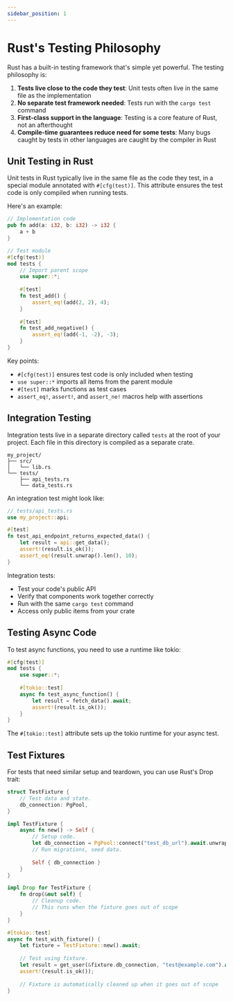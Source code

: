 ```yaml
---
sidebar_position: 1
---
```


# Rust's Testing Philosophy

Rust has a built-in testing framework that's simple yet powerful. The testing philosophy is:

1. **Tests live close to the code they test**: Unit tests often live in the same file as the implementation
2. **No separate test framework needed**: Tests run with the `cargo test` command
3. **First-class support in the language**: Testing is a core feature of Rust, not an afterthought
4. **Compile-time guarantees reduce need for some tests**: Many bugs caught by tests in other languages are caught by the compiler in Rust

## Unit Testing in Rust

Unit tests in Rust typically live in the same file as the code they test, in a special module annotated with `#[cfg(test)]`. This attribute ensures the test code is only compiled when running tests.

Here's an example:

```rust showLineNumbers
// Implementation code
pub fn add(a: i32, b: i32) -> i32 {
    a + b
}

// Test module
#[cfg(test)]
mod tests {
    // Import parent scope
    use super::*;
    
    #[test]
    fn test_add() {
        assert_eq!(add(2, 2), 4);
    }
    
    #[test]
    fn test_add_negative() {
        assert_eq!(add(-1, -2), -3);
    }
}
```

Key points:
- `#[cfg(test)]` ensures test code is only included when testing
- `use super::*` imports all items from the parent module
- `#[test]` marks functions as test cases
- `assert_eq!`, `assert!`, and `assert_ne!` macros help with assertions

## Integration Testing

Integration tests live in a separate directory called `tests` at the root of your project. Each file in this directory is compiled as a separate crate.

```
my_project/
├── src/
│   └── lib.rs
└── tests/
    ├── api_tests.rs
    └── data_tests.rs
```

An integration test might look like:

```rust showLineNumbers
// tests/api_tests.rs
use my_project::api;

#[test]
fn test_api_endpoint_returns_expected_data() {
    let result = api::get_data();
    assert!(result.is_ok());
    assert_eq!(result.unwrap().len(), 10);
}
```

Integration tests:
- Test your code's public API
- Verify that components work together correctly
- Run with the same `cargo test` command
- Access only public items from your crate

## Testing Async Code

To test async functions, you need to use a runtime like tokio:

```rust showLineNumbers
#[cfg(test)]
mod tests {
    use super::*;
    
    #[tokio::test]
    async fn test_async_function() {
        let result = fetch_data().await;
        assert!(result.is_ok());
    }
}
```

The `#[tokio::test]` attribute sets up the tokio runtime for your async test.

## Test Fixtures

For tests that need similar setup and teardown, you can use Rust's Drop trait:

```rust showLineNumbers
struct TestFixture {
    // Test data and state.
    db_connection: PgPool,
}

impl TestFixture {
    async fn new() -> Self {
        // Setup code.
        let db_connection = PgPool::connect("test_db_url").await.unwrap();
        // Run migrations, seed data.
        
        Self { db_connection }
    }
}

impl Drop for TestFixture {
    fn drop(&mut self) {
        // Cleanup code.
        // This runs when the fixture goes out of scope
    }
}

#[tokio::test]
async fn test_with_fixture() {
    let fixture = TestFixture::new().await;
    
    // Test using fixture.
    let result = get_user(&fixture.db_connection, "test@example.com").await;
    assert!(result.is_ok());
    
    // Fixture is automatically cleaned up when it goes out of scope
}
```